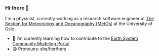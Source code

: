 ### Hi there 👋

I'm a physicist, currently working as a research software engineer at [The Section for Meteorology and Oceanography (MetOs)](https://www.mn.uio.no/geo/english/about/organisation/metos/) at the University of Oslo.  

- 🌱 I’m currently learning how to contribute to the [Earth System Community Modeling Portal](https://github.com/ESCOMP)
- 😄 Pronouns: she/her/hers

<!--
**sunnivin/sunnivin** is a ✨ _special_ ✨ repository because its `README.md` (this file) appears on your GitHub profile.

Here are some ideas to get you started:

- 🔭 I’m currently working on ...
- 🌱 I’m currently learning ...
- 👯 I’m looking to collaborate on ...
- 🤔 I’m looking for help with ...
- 💬 Ask me about ...
- 📫 How to reach me: ...
- 😄 Pronouns: ...
- ⚡ Fun fact: ...
-->
